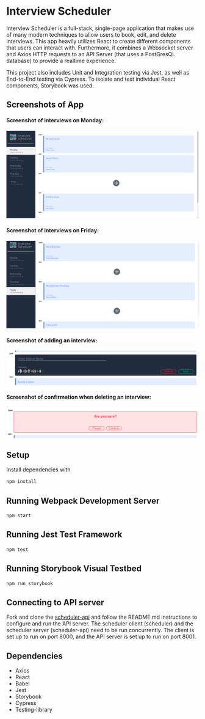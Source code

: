 # Interview Scheduler

Interview Scheduler is a full-stack, single-page application that makes use of many modern techniques to allow users to book, edit, and delete interviews. This app heavily utilizes React to create different components that users can interact with. Furthermore, it combines a Websocket server and Axios HTTP requests to an API Server (that uses a PostGresQL database) to provide a realtime experience.

This project also includes Unit and Integration testing via Jest, as well as End-to-End testing via Cypress. To isolate and test individual React components, Storybook was used.



## Screenshots of App

<h4>Screenshot of interviews on Monday:</h4>

!["Screenshot of interviews on Monday"](https://github.com/jameshuang98/scheduler/blob/master/public/images/Monday.png?raw=true)

<h4>Screenshot of interviews on Friday: </h4>

!["Screenshot of interviews on Friday"](https://github.com/jameshuang98/scheduler/blob/master/public/images/Friday.png?raw=true)

<h4>Screenshot of adding an interview:</h4>

!["Screenshot of adding an interview"](https://github.com/jameshuang98/scheduler/blob/master/public/images/Add2.png?raw=true)

<h4>Screenshot of confirmation when deleting an interview:</h4>

!["Screenshot of confirmation when deleting an interview"](https://github.com/jameshuang98/scheduler/blob/master/public/images/Delete.png?raw=true)


## Setup

Install dependencies with 
```sh
npm install
```


## Running Webpack Development Server

```sh
npm start
```


## Running Jest Test Framework

```sh
npm test
```


## Running Storybook Visual Testbed

```sh
npm run storybook
```

## Connecting to API server

Fork and clone the [scheduler-api](https://github.com/lighthouse-labs/scheduler-api) and follow the README.md instructions to configure and run the API server. The scheduler client (scheduler) and the scheduler server (scheduler-api) need to be run concurrently. The client is set up to run on port 8000, and the API server is set up to run on port 8001.


## Dependencies
- Axios
- React
- Babel
- Jest
- Storybook
- Cypress
- Testing-library
